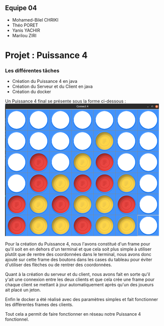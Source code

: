 ## Equipe 04
- Mohamed-Bilel CHRIKI
- Théo PORET
- Yanis YACHIR
- Marilou ZIRI
  
# Projet : Puissance 4
### Les différentes tâches
- Création du Puissance 4 en java
- Création du Serveur et du Client en java
- Création du docker

Un Puissance 4 final se présente sous la forme ci-dessous :
![Image](./connect4.png)

Pour la création du Puissance 4, nous l'avons constitué d'un frame pour qu'il soit en en dehors d'un terminal et que cela soit plus simple à utiliser plutôt que de rentre des coordonnées dans le terminal, nous avons donc ajouté sur cette frame des boutons dans les cases du tableau pour éviter d'utiliser des flèches ou de rentrer des coordonnées.

Quant à la création du serveur et du client, nous avons fait en sorte qu'il y'ait une connexion entre les deux clients et que cela crée une frame pour chaque client se mettant à jour automatiquement après qu'un des joueurs ait placé un jeton.

Enfin le docker a été réalisé avec des paramètres simples et fait fonctionner les différentes frames des clients.

Tout cela a permit de faire fonctionner en réseau notre Puissance 4 fonctionnel.
